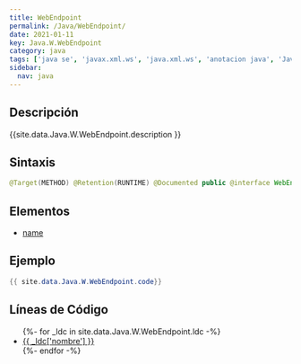 ```yaml
---
title: WebEndpoint
permalink: /Java/WebEndpoint/
date: 2021-01-11
key: Java.W.WebEndpoint
category: java
tags: ['java se', 'javax.xml.ws', 'java.xml.ws', 'anotacion java', 'Java 1.6', 'JAX-WS 2.0']
sidebar: 
  nav: java
---
```


## Descripción
{{site.data.Java.W.WebEndpoint.description }}

## Sintaxis
~~~java
@Target(METHOD) @Retention(RUNTIME) @Documented public @interface WebEndpoint
~~~

## Elementos
* [name](/Java/WebEndpoint/name)

## Ejemplo
~~~java
{{ site.data.Java.W.WebEndpoint.code}}
~~~

## Líneas de Código
<ul>
{%- for _ldc in site.data.Java.W.WebEndpoint.ldc -%}
   <li>
       <a href="{{_ldc['url'] }}">{{ _ldc['nombre'] }}</a>
   </li>
{%- endfor -%}
</ul>
